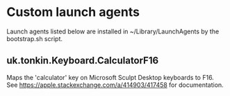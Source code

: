 Custom launch agents
====================
Launch agents listed below are installed in ~/Library/LaunchAgents by the
bootstrap.sh script.

uk.tonkin.Keyboard.CalculatorF16
--------------------------------
Maps the 'calculator' key on Microsoft Sculpt Desktop keyboards to F16.
See https://apple.stackexchange.com/a/414903/417458 for documentation.
